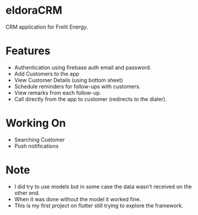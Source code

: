 # eldoraCRM
CRM application for Frelit Energy.



# Features
- Authentication using firebase auth email and password.
- Add Customers to the app
- View Customer Details (using bottom sheet)
- Schedule reminders for follow-ups with customers.
- View remarks from each follow-up.
- Call directly from the app to customer (redirects to the dialer).


# Working On
- Searching Customer
- Push notifications

# Note
- I did try to use models but in some case the data wasn't received on the other end.
- When it was done without the model it worked fine.
- This is my first project on flutter still trying to explore the framework.
